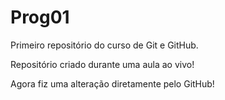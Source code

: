 # Prog01
 Primeiro repositório do curso de Git e GitHub.
 
 Repositório criado durante uma aula ao vivo!

 Agora fiz uma alteração diretamente pelo GitHub!
